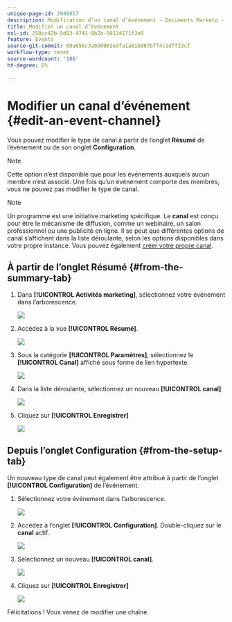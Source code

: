 ```yaml
---
unique-page-id: 2949857
description: Modification d’un canal d’événement - Documents Marketo - Documentation du produit
title: Modifier un canal d’événement
exl-id: 250cc42b-5d83-4741-8b2b-56134171f3a9
feature: Events
source-git-commit: 09a656c3a0d0002edfa1a61b987bff4c1dff33cf
workflow-type: tm+mt
source-wordcount: '186'
ht-degree: 6%

---
```


# Modifier un canal d’événement {#edit-an-event-channel}

Vous pouvez modifier le type de canal à partir de l’onglet **Résumé** de l’événement ou de son onglet **Configuration**.

>[!NOTE]
>
>Cette option n’est disponible que pour les événements auxquels aucun membre n’est associé. Une fois qu’un événement comporte des membres, vous ne pouvez pas modifier le type de canal.

>[!NOTE]
>
>Un programme est une initiative marketing spécifique. Le **canal** est conçu pour être le mécanisme de diffusion, comme un webinaire, un salon professionnel ou une publicité en ligne. Il se peut que différentes options de canal s’affichent dans la liste déroulante, selon les options disponibles dans votre propre instance. Vous pouvez également [créer votre propre canal](/help/marketo/product-docs/administration/tags/create-a-program-channel.md).

## À partir de l’onglet Résumé {#from-the-summary-tab}

1. Dans **[!UICONTROL Activités marketing]**, sélectionnez votre événement dans l’arborescence.

   ![](assets/eventprogramseelct.png)

1. Accédez à la vue **[!UICONTROL Résumé]**.

   ![](assets/eventprogramsummary.png)

1. Sous la catégorie **[!UICONTROL Paramètres]**, sélectionnez le **[!UICONTROL Canal]** affiché sous forme de lien hypertexte.

   ![](assets/channeltypeevent.png)

1. Dans la liste déroulante, sélectionnez un nouveau **[!UICONTROL canal]**.

   ![](assets/tradeshowchange.png)

1. Cliquez sur **[!UICONTROL Enregistrer]**

   ![](assets/2017-06-13-09-35-53.png)

## Depuis l’onglet Configuration {#from-the-setup-tab}

Un nouveau type de canal peut également être attribué à partir de l’onglet **[!UICONTROL Configuration]** de l’événement.

1. Sélectionnez votre événement dans l’arborescence.

   ![](assets/eventprogramseelct.png)

1. Accédez à l’onglet **[!UICONTROL Configuration]**. Double-cliquez sur le **canal** actif.

   ![](assets/setuptabchangechannel.png)

1. Sélectionnez un nouveau **[!UICONTROL canal]**.

   ![](assets/tradeshowchange.png)

1. Cliquez sur **[!UICONTROL Enregistrer]**

   ![](assets/2017-06-13-09-35-53.png)

Félicitations ! Vous venez de modifier une chaîne.
